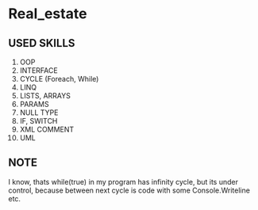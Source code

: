 # Real_estate
USED SKILLS
-------------
1) OOP
2) INTERFACE
3) CYCLE (Foreach, While)
4) LINQ
5) LISTS, ARRAYS
6) PARAMS
7) NULL TYPE
8) IF, SWITCH
9) XML COMMENT
10) UML

NOTE
-------------
I know, thats while(true) in my program has infinity cycle, but its under control, because between next cycle is code with some Console.Writeline etc.

